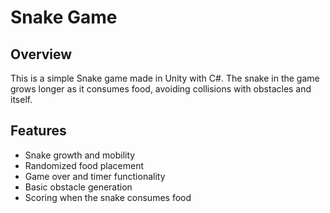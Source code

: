 # Snake Game

## Overview

This is a simple Snake game made in Unity with C#. The snake in the game grows longer as it consumes food, avoiding collisions with obstacles and itself.

## Features

- Snake growth and mobility
- Randomized food placement
- Game over and timer functionality
- Basic obstacle generation 
- Scoring when the snake consumes food
